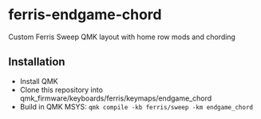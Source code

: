 # ferris-endgame-chord
Custom Ferris Sweep QMK layout with home row mods and chording

## Installation
- Install QMK
- Clone this repository into qmk_firmware/keyboards/ferris/keymaps/endgame_chord
- Build in QMK MSYS: `qmk compile -kb ferris/sweep -km endgame_chord`
